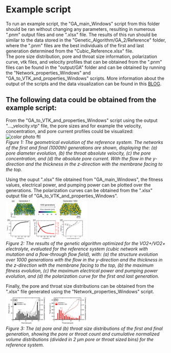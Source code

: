 # Example script 
To run an example script, the "GA_main_Windows" script from this folder should be ran without changing any parameters, resulting in numerous ".pnm" output files and one ".xlsx" file. The results of this run should be similar to the data stored in the "Genetic_Algorithm/GA_2/Reference" folder, where the ".pnm" files are the best individuals of the first and last generation determined from the "Cubic_Reference.xlsx" file.\
The pore size distribution, pore and throat size information, polarization curve, vtk files, and velocity profiles that can be obtained from the ".pnm" files can be found in the "output/GA" folder and can be obtained by running the "Network_properties_Windows" and "GA_to_VTK_and_properties_Windows" scripts. More information about the output of the scripts and the data visualization can be found in this [BLOG](https://maximevdheijden.github.io/2023/12/15/VisualizationParaview/).

## The following data could be obtained from the example script:
From the "GA_to_VTK_and_properties_Windows" script using the output "..._velocity.vtp" file, the pore sizes and for example the velocity, concentration, and pore current profiles could be visualized:\
<img src="/output/Example_1.png" alt="color photo ftl" width="50%" height="auto" />\
*Figure 1: The geometrical evolution of the reference system. The networks of the first and final (1000th) generations are shown, displaying the: (a) pore diameter evolution, (b) the throat absolute velocity, (c) the pore concentration, and (d) the absolute pore current. With the flow in the y-direction and the thickness in the z-direction with the membrane facing to the top.*

Using the ouput ".xlsx" file obtained from "GA_main_Windows", the fitness values, electrical power, and pumping power can be plotted over the generations. The polarization curves can be obtained from the ".xlsx" output file of "GA_to_VTK_and_properties_Windows".\
<img src="output/Example_2.png" alt="color photo ftl" width="50%" height="auto" />\
*Figure 2: The results of the genetic algorithm optimized for the VO2+/VO2+ electrolyte, evaluated for the reference system (cubic network with mutation and a flow-through flow field), with: (a) the structure evolution over 1000 generations with the flow in the y-direction and the thickness in the z-direction with the membrane facing to the top, (b) the maximum fitness evolution, (c) the maximum electrical power and pumping power evolution, and (d) the polarization curve for the first and last generation.*

Finally, the pore and throat size distributions can be obtained from the ".xlsx" file generated using the "Network_properties_Windows" script.\
<img src="/Example script/output/Example_3.png" alt="color photo ftl" width="50%" height="auto" />\
*Figure 3: The (a) pore and (b) throat size distributions of the first and final generation, showing the pore or throat count and cumulative normalized volume distributions (divided in 2 μm pore or throat sized bins) for the reference system.*